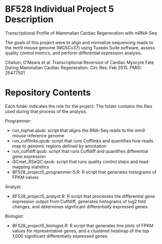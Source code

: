 # BF528 Individual Project 5 Description
Transcriptional Profile of Mammalian Cardiac Regeneration with mRNA-Seq

The goals of this project were to align and normalize sequencing reads to the mm9 mouse genome (MGSCv37) using Tuxedo Suite software, assess quality control metrics, and perform differential expression analysis. 

Citation: O’Meara et al. Transcriptional Reversion of Cardiac Myocyte Fate During Mammalian Cardiac Regeneration. Circ Res. Feb 2015. PMID: 25477501

# Repository Contents
Each folder indicates the role for the project. The folder contains the files used during that process of the analysis. 

Programmer:
   - run_tophat.qsub: script that aligns the RNA-Seq reads to the mm9 mouse reference genome
   - run_cufflinks.qsub: script that runs Cufflinks and quantifies how reads map to genomic regions defined by annotation
   - run_cuffdiff.qsub: script that runs Cuffdiff and quantifies differential gene expression
   - QCmet_RSeQC.qsub: script that runs quality control steps and read-mapping statistics
   - BF528_project5_programmer-5.R: R script that generates histograms of FPKM values

Analyst:
   - BF528_project5_analyst.R: R script that processes the differential gene expression output from Cuffdiff, generates histograms of log2 fold changes, and determines significant differentially expressed genes.

Biologist:
   - BF528_project5_biologist.R: R script that generates line plots of FPKM values for representative genes, and a clustered heatmap of the top 1,000 significant differentially expressed genes.
